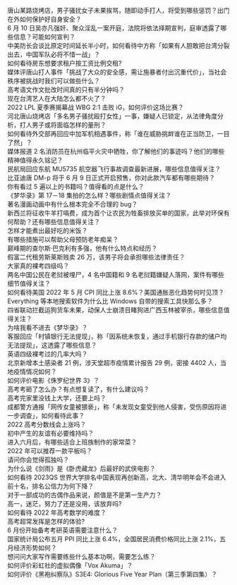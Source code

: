 唐山某路烧烤店，男子骚扰女子未果挨骂，随即动手打人，将受到哪些惩罚？出门在外如何保护好自身安全？  
6 月 10 日吴亦凡强奸、聚众淫乱一案开庭，法院将依法择期宣判，庭审透露了哪些信息？可能如何宣判？  
中美防长会谈比原定时间延长半小时，如何看待中方称「如果有人胆敢把台湾分裂出去，中国军队必将不惜一战」？  
如何看待房东想要求租户按工资比例交租?  
媒体评唐山打人事件「挑战了大众的安全感，需让施暴者付出沉重代价」，当社会秩序被挑战时我们可以做些什么？  
高考语文作文批改时间真的只有半分钟吗？  
现在台湾艺人在大陆怎么都不火了？  
2022 LPL 夏季赛揭幕战 WBG 2:1 击败 iG，如何评价这场比赛？  
河北唐山烧烤店「多名男子骚扰殴打女性」一事，嫌疑人已锁定，从法律角度分析，打人男子或将面临怎样的量刑？  
如何看待外交部再回应中加军机相遇事件，称「谁在威胁挑衅谁在正当防卫，一目了然」？  
媒体报道 2 名消防员在杭州临平火灾中牺牲，你了解他们的事迹吗？他们的哪些精神值得永久铭记？  
民航局回应东航 MU5735 航空器飞行事故调查最新进展，哪些信息值得关注？  
比亚迪唐 DM-p 将于 6 月 9 日正式开启预售，你对此款汽车都有哪些期待？  
你有看过 5 遍以上的书籍吗？值得看的点是什么？  
《梦华录》第 17－18 集拍的怎么样？哪些剧情点值得关注？  
著名漫画动画中有什么根本完全不合理的 bug？  
新西兰将征收牛羊打嗝费，成为首个让农民为牲畜排放买单的国家，此举对环保有何帮助？还有哪些信息值得关注？  
怎样才能煮出最好吃的米饭？  
有哪些措施可以帮助父母预防老年痴呆？  
巅峰期的查尔斯·巴克利有多强，他有什么特点和经历？  
假富二代租劳斯莱斯贱卖 26 万，该男子将会承担哪些法律责任？  
大家真的裸考四级吗？  
两名中国公民在老挝被埋尸，4 名中国籍和 9 名老挝籍嫌疑人落网，案件有哪些细节值得关注？  
如何看待美国 2022 年 5 月 CPI 同比上涨 8.6%？美国通胀恶化趋势何时见顶？  
Everything 等本地搜索软件为什么比 Windows 自带的搜索工具快那么多？  
四省联动拦截运狗货车未果，动保人士崩溃目睹狗进广西玉林被宰杀，哪些信息值得关注？  
为啥我看不进去《梦华录》？  
客服回应「村镇银行无法提现」，称「因系统未恢复，通过手机银行存款的储户均无法提现」，这透露了哪些信息？  
英语四级裸考过的几率大吗？  
北京新增本土感染者 21 例，涉天堂超市疫情累计报告 29 例，密接 4402 人，当地疫情情况如何？  
如何评价电影《侏罗纪世界 3》？  
高考考砸了怎么办？有点想复读了，有什么建议吗？  
高考完家里没钱上大学，还要上吗？  
成都警方通报「网传女童被猥亵」，称「未发现女童受到他人侵害，受伤原因将进一步调查」，如何看待此事？  
2022 高考分数线会上涨吗？  
初中产生的友谊有必要维持吗？  
进入六月后，有哪些适合上班族制作的家常菜？  
2022 年可以推荐一款平板吗？  
请问你会觉得孤独吗？  
为什么说《剑雨》是《卧虎藏龙》后最好的武侠电影？  
如何看待 2023QS 世界大学排名中国表现再创新高，北大、清华明年会不会进入前十名，排名公信力为何下降？  
对于一部成功的古偶作品来说，颜值是不是第一生产力？  
高一，迷茫，努力了还是没用，该放弃吗?  
如何看待 2022 年高考数学的难度？  
高考超常发挥是怎样的体验?  
6 月份开始备考考研英语需要注意什么？  
国家统计局公布五月 PPI 同比上涨 6.4%，全国居民消费价格同比上涨 2.1%，五月经济形势如何？  
想问问大家写作需要练些什么基本功啊，需要怎么练？  
如何评价彩虹社的虚拟偶像「Vox Akuma」？  
如何评价《黑袍纠察队》S3E4: Glorious Five Year Plan（第三季第四集）？  
